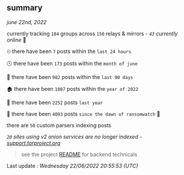 
## summary
_june 22nd, 2022_

currently tracking `104` groups across `150` relays & mirrors - _`43` currently online_ 📡

⏲ there have been `7` posts within the `last 24 hours`

🕓 there have been `173` posts within the `month of june`

📅 there have been `982` posts within the `last 90 days`

🏚 there have been `1807` posts within the `year of 2022`

🚀 there have been `2252` posts `last year`

🦕 there have been `4093` posts `since the dawn of ransomwatch` 🐣

there are `50` custom parsers indexing posts

_`20` sites using v2 onion services are no longer indexed - [support.torproject.org](https://support.torproject.org/onionservices/v2-deprecation/)_

> see the project [README](https://github.com/jmousqueton/ransomwatch#readme) for backend technicals



Last update : _Wednesday 22/06/2022 20:55:53 (UTC)_

